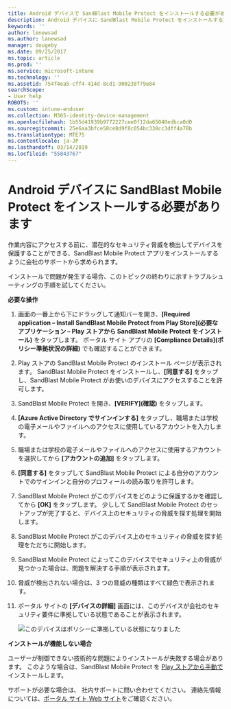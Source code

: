 ```yaml
---
title: Android デバイスで SandBlast Mobile Protect をインストールする必要がある | Microsoft Docs
description: Android デバイスに SandBlast Mobile Protect をインストールする方法について説明します。
keywords: ''
author: lenewsad
ms.author: lanewsad
manager: dougeby
ms.date: 09/25/2017
ms.topic: article
ms.prod: ''
ms.service: microsoft-intune
ms.technology: ''
ms.assetid: 754f4ea5-cff4-414d-8cd1-900238f79e84
searchScope:
- User help
ROBOTS: ''
ms.custom: intune-enduser
ms.collection: M365-identity-device-management
ms.openlocfilehash: 1b55d41939b9772227cee0f12da65040edbca0d0
ms.sourcegitcommit: 25e6aa3bfce58ce8d9f8c054bc338cc3dff4a78b
ms.translationtype: MTE75
ms.contentlocale: ja-JP
ms.lasthandoff: 03/14/2019
ms.locfileid: "55843767"
---
```

# <a name="you-need-to-install-sandblast-mobile-protect-on-your-android-device"></a>Android デバイスに SandBlast Mobile Protect をインストールする必要があります

作業内容にアクセスする前に、潜在的なセキュリティ脅威を検出してデバイスを保護することができる、SandBlast Mobile Protect アプリをインストールするように会社のサポートから求められます。

インストールで問題が発生する場合、このトピックの終わりに示すトラブルシューティングの手順を試してください。

**必要な操作**

1. 画面の一番上から下にドラッグして通知バーを開き、**[Required application – Install SandBlast Mobile Protect from Play Store]\(必要なアプリケーション – Play ストアから SandBlast Mobile Protect をインストール\)** をタップします。 ポータル サイト アプリの __[Compliance Details]\(ポリシー準拠状況の詳細)__ でも確認することができます。

2. Play ストアの SandBlast Mobile Protect のインストール ページが表示されます。 SandBlast Mobile Protect をインストールし、**[同意する]** をタップし、SandBlast Mobile Protect がお使いのデバイスにアクセスすることを許可します。

3. SandBlast Mobile Protect を開き、**[VERIFY]\(確認)** をタップします。

4. **[Azure Active Directory でサインインする]** をタップし、職場または学校の電子メールやファイルへのアクセスに使用しているアカウントを入力します。

5. 職場または学校の電子メールやファイルへのアクセスに使用するアカウントを選択してから **[アカウントの追加]** をタップします。

6. **[同意する]** をタップして SandBlast Mobile Protect による自分のアカウントでのサインインと自分のプロフィールの読み取りを許可します。

7. SandBlast Mobile Protect がこのデバイスをどのように保護するかを確認してから **[OK]** をタップします。 少しして SandBlast Mobile Protect のセットアップが完了すると、デバイス上のセキュリティの脅威を探す処理を開始します。

8. SandBlast Mobile Protect がこのデバイス上のセキュリティの脅威を探す処理をただちに開始します。

9.  SandBlast Mobile Protect によってこのデバイスでセキュリティ上の脅威が見つかった場合は、問題を解決する手順が表示されます。

10.  脅威が検出されない場合は、3 つの脅威の種類はすべて緑色で表示されます。

11. ポータル サイトの **[デバイスの詳細]** 画面には、このデバイスが会社のセキュリティ要件に準拠している状態であることが表示されます。

    ![このデバイスはポリシーに準拠している状態になりました](./media/mtd-device-now-compliant-android.png)

**インストールが機能しない場合**

ユーザーが制御できない技術的な問題によりインストールが失敗する場合があります。 このような場合は、SandBlast Mobile Protect を [Play ストアから手動で](https://play.google.com/store/apps/details?id=com.lacoon.security.fox)インストールします。

サポートが必要な場合は、 社内サポートに問い合わせてください。 連絡先情報については、[ポータル サイト Web サイト](https://go.microsoft.com/fwlink/?linkid=2010980)をご確認ください。
